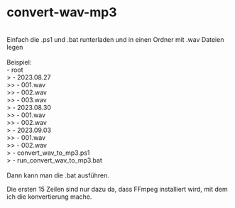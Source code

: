 # convert-wav-mp3<br>
<br>
Einfach die .ps1 und .bat runterladen und in einen Ordner mit .wav Dateien legen<br>
<br>
Beispiel:<br>
- root<br>
>	- 2023.08.27<br>
>>		- 001.wav<br>
>>		- 002.wav<br>
>>		- 003.wav<br>
>	- 2023.08.30<br>
>>		- 001.wav<br>
>>		- 002.wav<br>
>	- 2023.09.03<br>
>>		- 001.wav<br>
>>		- 002.wav<br>
>	- convert_wav_to_mp3.ps1<br>
>	- run_convert_wav_to_mp3.bat<br>
<br>
Dann kann man die .bat ausführen.<br>


Die ersten 15 Zeilen sind nur dazu da, dass FFmpeg installiert wird, mit dem ich die konvertierung mache.<br>
